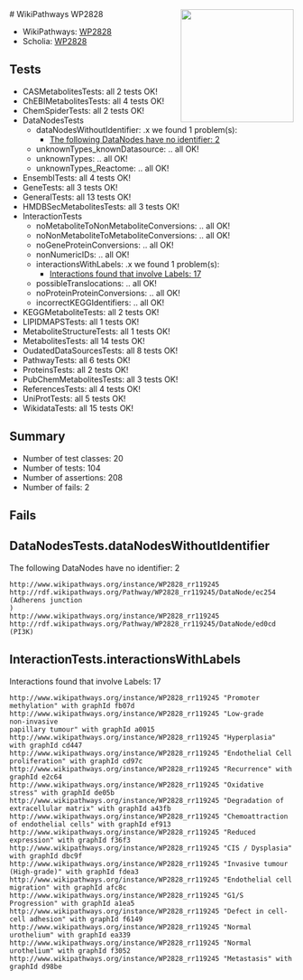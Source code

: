 <img style="float: right; width: 200px" src="https://upload.wikimedia.org/wikipedia/commons/thumb/8/83/Wplogo_with_text_500.png/640px-Wplogo_with_text_500.png" />
# WikiPathways WP2828

* WikiPathways: [WP2828](https://wikipathways.org/pathways/WP2828)
* Scholia: [WP2828](https://scholia.toolforge.org/wikipathways/WP2828)
## Tests
* CASMetabolitesTests: all 2 tests OK!
* ChEBIMetabolitesTests: all 4 tests OK!
* ChemSpiderTests: all 2 tests OK!
* DataNodesTests
    * dataNodesWithoutIdentifier: .x we found 1 problem(s):
        * [The following DataNodes have no identifier: 2](#d2d32fa1)
    * unknownTypes_knownDatasource: .. all OK!
    * unknownTypes: .. all OK!
    * unknownTypes_Reactome: .. all OK!
* EnsemblTests: all 4 tests OK!
* GeneTests: all 3 tests OK!
* GeneralTests: all 13 tests OK!
* HMDBSecMetabolitesTests: all 3 tests OK!
* InteractionTests
    * noMetaboliteToNonMetaboliteConversions: .. all OK!
    * noNonMetaboliteToMetaboliteConversions: .. all OK!
    * noGeneProteinConversions: .. all OK!
    * nonNumericIDs: .. all OK!
    * interactionsWithLabels: .x we found 1 problem(s):
        * [Interactions found that involve Labels: 17](#fe97a8bf)
    * possibleTranslocations: .. all OK!
    * noProteinProteinConversions: .. all OK!
    * incorrectKEGGIdentifiers: .. all OK!
* KEGGMetaboliteTests: all 2 tests OK!
* LIPIDMAPSTests: all 1 tests OK!
* MetaboliteStructureTests: all 1 tests OK!
* MetabolitesTests: all 14 tests OK!
* OudatedDataSourcesTests: all 8 tests OK!
* PathwayTests: all 6 tests OK!
* ProteinsTests: all 2 tests OK!
* PubChemMetabolitesTests: all 3 tests OK!
* ReferencesTests: all 4 tests OK!
* UniProtTests: all 5 tests OK!
* WikidataTests: all 15 tests OK!


## Summary

* Number of test classes: 20
* Number of tests: 104
* Number of assertions: 208
* Number of fails: 2

## Fails

<a name="d2d32fa1" />

## DataNodesTests.dataNodesWithoutIdentifier

The following DataNodes have no identifier: 2
```
http://www.wikipathways.org/instance/WP2828_rr119245 http://rdf.wikipathways.org/Pathway/WP2828_rr119245/DataNode/ec254 (Adherens junction
)
http://www.wikipathways.org/instance/WP2828_rr119245 http://rdf.wikipathways.org/Pathway/WP2828_rr119245/DataNode/ed0cd (PI3K)
```

<a name="fe97a8bf" />

## InteractionTests.interactionsWithLabels

Interactions found that involve Labels: 17
```
http://www.wikipathways.org/instance/WP2828_rr119245 "Promoter methylation" with graphId fb07d
http://www.wikipathways.org/instance/WP2828_rr119245 "Low-grade
non-invasive
papillary tumour" with graphId a0015
http://www.wikipathways.org/instance/WP2828_rr119245 "Hyperplasia" with graphId cd447
http://www.wikipathways.org/instance/WP2828_rr119245 "Endothelial Cell proliferation" with graphId cd97c
http://www.wikipathways.org/instance/WP2828_rr119245 "Recurrence" with graphId e2c64
http://www.wikipathways.org/instance/WP2828_rr119245 "Oxidative stress" with graphId de05b
http://www.wikipathways.org/instance/WP2828_rr119245 "Degradation of extracellular matrix" with graphId a43fb
http://www.wikipathways.org/instance/WP2828_rr119245 "Chemoattraction of endothelial cells" with graphId ef913
http://www.wikipathways.org/instance/WP2828_rr119245 "Reduced expression" with graphId f36f3
http://www.wikipathways.org/instance/WP2828_rr119245 "CIS / Dysplasia" with graphId dbc9f
http://www.wikipathways.org/instance/WP2828_rr119245 "Invasive tumour
(High-grade)" with graphId fdea3
http://www.wikipathways.org/instance/WP2828_rr119245 "Endothelial cell migration" with graphId afc8c
http://www.wikipathways.org/instance/WP2828_rr119245 "G1/S Progression" with graphId a1ea5
http://www.wikipathways.org/instance/WP2828_rr119245 "Defect in cell-cell adhesion" with graphId f6149
http://www.wikipathways.org/instance/WP2828_rr119245 "Normal
urothelium" with graphId ea339
http://www.wikipathways.org/instance/WP2828_rr119245 "Normal urothelium" with graphId f3052
http://www.wikipathways.org/instance/WP2828_rr119245 "Metastasis" with graphId d98be
```

